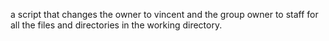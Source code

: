 a script that changes the owner to vincent and the group owner to staff for all the files and directories in the working directory.




